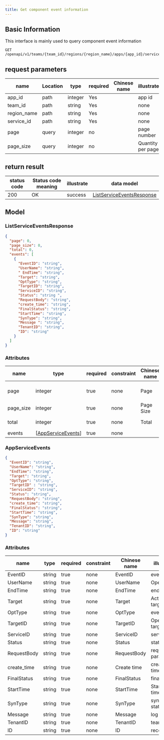 ```yaml
---
title: Get component event information
---
```


## Basic Information

This interface is mainly used to query component event information

```shell title="请求路径"
GET /openapi/v1/teams/{team_id}/regions/{region_name}/apps/{app_id}/services/{service_id}/events
```

## request parameters

| name                             | Location | type    | required | Chinese name | illustrate        |
| -------------------------------- | -------- | ------- | -------- | ------------ | ----------------- |
| app_id      | path     | integer | Yes      |              | app id            |
| team_id     | path     | string  | Yes      |              | none              |
| region_name | path     | string  | Yes      |              | none              |
| service_id  | path     | string  | Yes      |              | none              |
| page                             | query    | integer | no       |              | page number       |
| page_size   | query    | integer | no       |              | Quantity per page |

## return result

| status code | Status code meaning | illustrate | data model                                                    |
| ----------- | ------------------- | ---------- | ------------------------------------------------------------- |
| 200         | OK                  | success    | [ListServiceEventsResponse](#schemalistserviceeventsresponse) |

## Model

### ListServiceEventsResponse<a id="schemalistserviceeventsresponse"></a>

```json
{
  "page": 0,
  "page_size": 0,
  "total": 0,
  "events": [
    {
      "EventID": "string",
      "UserName": "string",
      " EndTime": "string",
      "Target": "string",
      "OptType": "string",
      "TargetID": "string",
      "ServiceID": "string",
      "Status": "string ",
      "RequestBody": "string",
      "create_time": "string",
      "FinalStatus": "string",
      "StartTime": "string",
      "SynType": "string",
      "Message ": "string",
      "TenantID": "string",
      "ID": "string"
    }
  ]
}
```

### Attributes

| name                           | type                                                                                              | required | constraint | Chinese name | illustrate          |
| ------------------------------ | ------------------------------------------------------------------------------------------------- | -------- | ---------- | ------------ | ------------------- |
| page                           | integer                                                                                           | true     | none       | Page         | current page number |
| page_size | integer                                                                                           | true     | none       | Page Size    | Quantity per page   |
| total                          | integer                                                                                           | true     | none       | Total        | Total data          |
| events                         | [[AppServiceEvents](#schemaappserviceevents)] | true     | none       |              | none                |

### AppServiceEvents<a id="schemaappserviceevents"></a>

```json
{
  "EventID": "string",
  "UserName": "string",
  "EndTime": "string",
  "Target": "string",
  "OptType": "string",
  "TargetID" : "string",
  "ServiceID": "string",
  "Status": "string",
  "RequestBody": "string",
  "create_time": "string",
  "FinalStatus": "string",
  "StartTime": "string",
  "SynType": "string",
  "Message": "string",
  "TenantID": "string",
  "ID": "string"
}
```

### Attributes

| name                             | type   | required | constraint | Chinese name | illustrate          |
| -------------------------------- | ------ | -------- | ---------- | ------------ | ------------------- |
| EventID                          | string | true     | none       | EventID      | event id            |
| UserName                         | string | true     | none       | UserName     | Operator            |
| EndTime                          | string | true     | none       | EndTime      | end event           |
| Target                           | string | true     | none       | Target       | Action target type  |
| OptType                          | string | true     | none       | OptType      | event type          |
| TargetID                         | string | true     | none       | TargetID     | Operation target id |
| ServiceID                        | string | true     | none       | ServiceID    | service id          |
| Status                           | string | true     | none       | Status       | state               |
| RequestBody                      | string | true     | none       | RequestBody  | request parameters  |
| create_time | string | true     | none       | Create time  | creation time       |
| FinalStatus                      | string | true     | none       | FinalStatus  | final state         |
| StartTime                        | string | true     | none       | StartTime    | Starting time       |
| SynType                          | string | true     | none       | SynType      | sync status         |
| Message                          | string | true     | none       | Message      | log                 |
| TenantID                         | string | true     | none       | TenantID     | team id             |
| ID                               | string | true     | none       | ID           | record id           |
